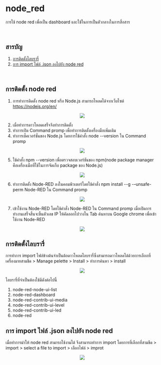 # node_red
การใช้ node red เพื่อเป็น dashboard และใช้ในการเป็นตัวกลางในการสิ้อสาร

<br/>


## <a name="content"></a> สารบัญ
1. [การติดตั้งไลบรารี่](#library)
2. [การ import ไฟล์ .json ลงไปยัง node red](#import)

   
<br/>

## <a name="InNode"></a> การติดตั้ง node red
1. การทำการติดตั้ง node red หรือ Node.js สามารถโหลดได้จากเว็บไซต์ https://nodejs.org/en/ 
<p align="center">
<img src=https://github.com/user-attachments/assets/a71f7548-11bb-4fe1-9d39-3693408edd54>

2. เมื่อทำการดาวโหลดเสร็จจึงทำการติดตั้ง
3. ทำการเปิด Command promp เพื่อทำการติดตั้งเครื่องมือเพิ่มเติม
4. ทำการเช็คเวอร์ชั่นของ Node.js โดยการใช้คำสั้ง node --version ใน Command promp
<p align="center">
<img src=https://github.com/user-attachments/assets/74e6a2cf-7bcd-4002-8988-01ce0041a206>

5. ใช้คำสั้ง npm --version เพื่อตรวจสอบเวอร์ชันของ npm(node package manager คือเครื่องเมือที่ใช้ในการจัดเก็บ package ของ Node.js)
<p align="center">
<img src=https://github.com/user-attachments/assets/6a2a908a-9d2d-4cd5-9fe7-19d211cb19e1>

6. ทำการติดตั้ง Node-RED ลงในคอมพิวเตอร์โดยใช้คำสั่ง npm install --g -–unsafe-perm Node-RED ใน Command promp
<p align="center">
<img src=https://github.com/user-attachments/assets/9e985a46-8fff-476d-b616-b14fcc84fd37>

7. เข้าใช้งาน Node-RED โดยใช้คำสั่ง Node-RED ใน Command promp เมื่อเปิดการทำงานเสร็จสิ้นจะขึ้นตัวเลข IP ให้คัดลอกไปวางใน Tab ค้นหาบน Google chrome เพื่อเข้าใช้งาน Node-RED 
<p align="center">
<img src=https://github.com/user-attachments/assets/9c8db505-c0b5-4c5b-88f0-81bb7fb5929b>


## <a name="library"></a> การติดตั้งไลบรารี่
การทำการ import ไฟล์ข้างต้นจำเป็นต้อดาวโหลดไลบรารี่ซึ่งสามารถดาวโหลดได้ด้วยการเลือกที่ เครื่องมายสามขีด > Manage pelette > Install > ทำการค้นหา > install
<p align="center">
<img src=https://github.com/user-attachments/assets/5bdba33c-c5a8-415d-bf93-c9b43a7f531e>

ไลบรารี่ที่จำเป็นต้องใช้มีดังต่อไปนี้
1. node-red-node-ui-list
2. node-red-dashboard
3. node-red-contrib-ui-media
4. node-red-contrib-ui-level
5. node-red-contrib-ui-led
6. node-red


## <a name="import"></a> การ import ไฟล์ .json ลงไปยัง node red
เมื่อทำการมำให้ node red สามารถใช้งานได้ จึงสามารถทำการ import โดยการที่เลือกที่สามขีด > import > select a file to import > เลือกไฟล์ > improt
<p align="center">
<img src=https://github.com/user-attachments/assets/26599967-a780-408d-9901-2f8f937aba0c>

<br/>
